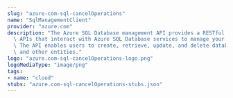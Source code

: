 ```yaml
---
slug: "azure-com-sql-cancelOperations"
name: "SqlManagementClient"
provider: "azure.com"
description: "The Azure SQL Database management API provides a RESTful set of web\
  \ APIs that interact with Azure SQL Database services to manage your databases.\
  \ The API enables users to create, retrieve, update, and delete databases, servers,\
  \ and other entities."
logo: "azure.com-sql-cancelOperations-logo.png"
logoMediaType: "image/png"
tags:
- name: "cloud"
stubs: "azure.com-sql-cancelOperations-stubs.json"
---
```

